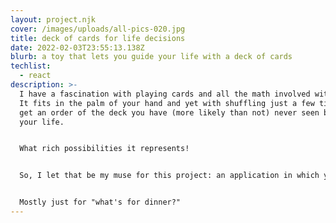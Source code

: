 ```yaml
---
layout: project.njk
cover: /images/uploads/all-pics-020.jpg
title: deck of cards for life decisions
date: 2022-02-03T23:55:13.138Z
blurb: a toy that lets you guide your life with a deck of cards
techlist:
  - react
description: >-
  I have a fascination with playing cards and all the math involved with them.
  It fits in the palm of your hand and yet with shuffling just a few times you
  get an order of the deck you have (more likely than not) never seen before in
  your life.


  What rich possibilities it represents!


  So, I let that be my muse for this project: an application in which you fill out how you want the cards to be read for you and then use the deck to make decisions in your life. Such as, "what's for dinner?"


  Mostly just for "what's for dinner?"
---
```

